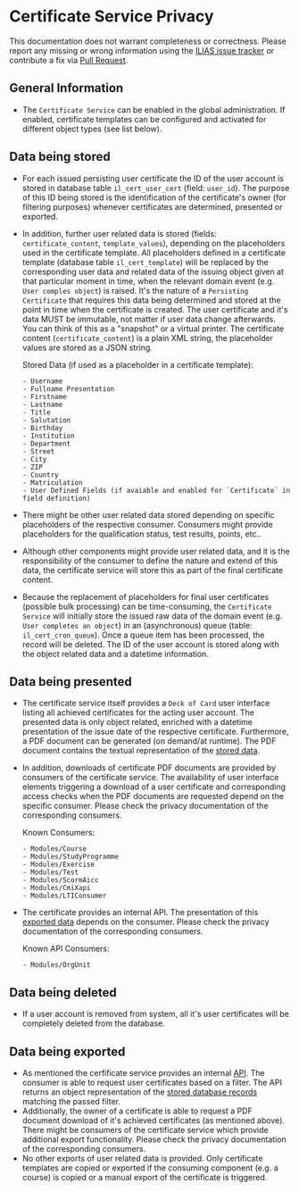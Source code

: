 # Certificate Service Privacy

This documentation does not warrant completeness or correctness. Please report any
missing or wrong information using the [ILIAS issue tracker](https://mantis.ilias.de)
or contribute a fix via [Pull Request](docs/development/contributing.md#pull-request-to-the-repositories).

## General Information

- The `Certificate Service` can be enabled in the global administration. If enabled, certificate templates can be
  configured and activated for different object types (see list below).

## Data being stored

- For each issued persisting user certificate the ID of the user account is stored
  in database table `il_cert_user_cert` (field: `user_id`). The purpose of this ID being stored is the identification of
  the certificate's owner (for filtering purposes) whenever certificates are determined, presented or exported.
- In addition, further user related data is stored (fields: `certificate_content`, `template_values`), depending on the
  placeholders used in the certificate template. All placeholders defined in a certificate template
  (database table `il_cert_template`) will be replaced by the corresponding user data and related data of the
  issuing object given at that particular moment in time, when the relevant domain event (e.g. `User comples object`)
  is raised. It's the nature of a `Persisting Certificate` that requires this data being determined and stored at the
  point in time when the certificate is created. The user certificate and it's data MUST be immutable, not matter if
  user data change afterwards. You can think of this as a "snapshot" or a virtual printer. The certificate
  content (`certificate_content`) is a plain XML string, the placeholder values are stored as a JSON
  string.

    Stored Data (if used as a placeholder in a certificate template):

      - Username
      - Fullname Presentation
      - Firstname
      - Lastname
      - Title
      - Salutation
      - Birthday
      - Institution
      - Department
      - Street
      - City
      - ZIP
      - Country
      - Matriculation
      - User Defined Fields (if avaiable and enabled for `Certificate` in field definition)

- There might be other user related data stored depending on specific placeholders of the respective consumer. Consumers
  might provide placeholders for the qualification status, test results, points, etc..
- Although other components might provide user related data, and it is the responsibility of the consumer
  to define the nature and extend of this data, the certificate service will store this as part of the final certificate
  content.
- Because the replacement of placeholders for final user certificates (possible bulk processing) can be time-consuming, the
  `Certificate Service` will initially store the issued raw data of the domain event (e.g. `User completes an object`) in an
  (asynchronous) queue (table: `il_cert_cron_queue`). Once a queue item has been processed, the record will be deleted.
  The ID of the user account is stored along with the object related data and a datetime information.

## Data being presented

- The certificate service itself provides a `Deck of Card` user interface listing all achieved certificates for the acting
  user account. The presented data is only object related, enriched with a datetime presentation of the issue date
  of the respective certificate. Furthermore, a PDF document can be generated (on demand/at runtime). The PDF document
  contains the textual representation of the [stored data](#data-being-stored).
- In addition, downloads of certificate PDF documents are provided by consumers of the certificate service. The
  availability of user interface elements triggering a download of a user certificate and corresponding access checks
  when the PDF documents are requested depend on the specific consumer. Please check the privacy documentation
  of the corresponding consumers. 

    Known Consumers:

      - Modules/Course
      - Modules/StudyProgramme
      - Modules/Exercise
      - Modules/Test
      - Modules/ScormAicc
      - Modules/CmiXapi
      - Modules/LTIConsumer

- The certificate provides an internal API. The presentation of this [exported data](#data-being-exported)
  depends on the consumer. Please check the privacy documentation of the corresponding consumers.

    Known API Consumers:

      - Modules/OrgUnit

## Data being deleted

- If a user account is removed from system, all it's user certificates will be completely deleted from
  the database.

## Data being exported 

- As mentioned the cerfificate service provides an internal [API](./README.md#api). The consumer is able
  to request user certificates based on a filter. The API returns an object representation of the
  [stored database records](#data-being-stored) matching the passed filter.
- Additionally, the owner of a certificate is able to request a PDF document download of it's achieved
  certificates (as mentioned above). There might be consumers of the certificate service which provide additional
  export functionality. Please check the privacy documentation of the corresponding consumers.
- No other exports of user related data is provided. Only certificate templates are copied or exported if the
  consuming component (e.g. a course) is copied or a manual export of the certificate is triggered.